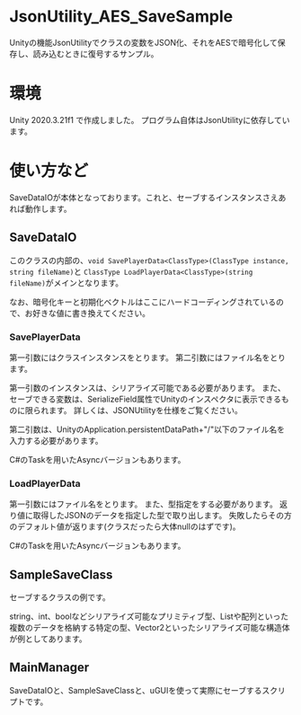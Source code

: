 # JsonUtility_AES_SaveSample
Unityの機能JsonUtilityでクラスの変数をJSON化、それをAESで暗号化して保存し、読み込むときに復号するサンプル。

# 環境
Unity 2020.3.21f1 で作成しました。
プログラム自体はJsonUtilityに依存しています。

# 使い方など
SaveDataIOが本体となっております。これと、セーブするインスタンスさえあれば動作します。
## SaveDataIO
このクラスの内部の、`void SavePlayerData<ClassType>(ClassType instance, string fileName)`と
`ClassType LoadPlayerData<ClassType>(string fileName)`がメインとなります。

なお、暗号化キーと初期化ベクトルはここにハードコーディングされているので、お好きな値に書き換えてください。

### SavePlayerData
第一引数にはクラスインスタンスをとります。
第二引数にはファイル名をとります。

第一引数のインスタンスは、シリアライズ可能である必要があります。
また、セーブできる変数は、SerializeField属性でUnityのインスペクタに表示できるものに限られます。
詳しくは、JSONUtilityを仕様をご覧ください。

第二引数は、UnityのApplication.persistentDataPath+"/"以下のファイル名を入力する必要があります。

C#のTaskを用いたAsyncバージョンもあります。

### LoadPlayerData
第一引数にはファイル名をとります。
また、型指定をする必要があります。
返り値に取得したJSONのデータを指定した型で取り出します。
失敗したらその方のデフォルト値が返ります(クラスだったら大体nullのはずです)。

C#のTaskを用いたAsyncバージョンもあります。

## SampleSaveClass
セーブするクラスの例です。

string、int、boolなどシリアライズ可能なプリミティブ型、Listや配列といった複数のデータを格納する特定の型、Vector2といったシリアライズ可能な構造体が例としてあります。


## MainManager
SaveDataIOと、SampleSaveClassと、uGUIを使って実際にセーブするスクリプトです。






